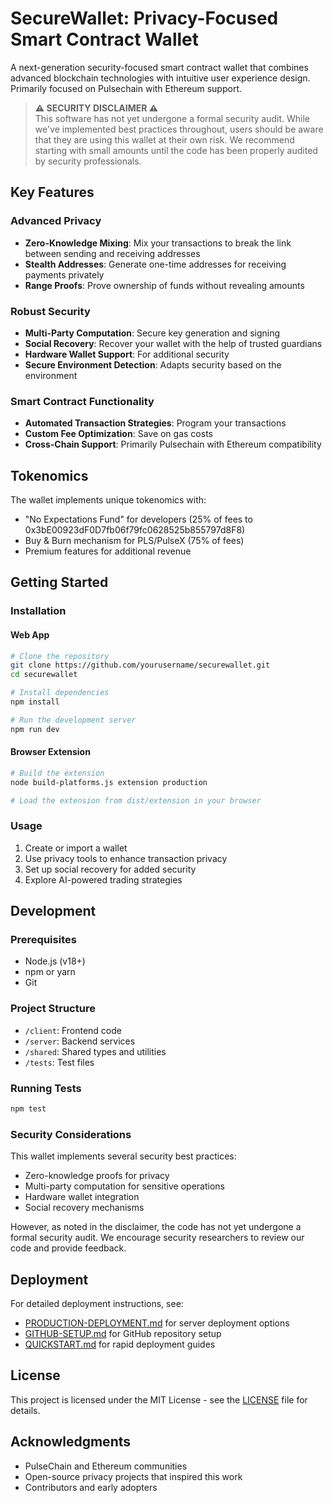 # SecureWallet: Privacy-Focused Smart Contract Wallet

A next-generation security-focused smart contract wallet that combines advanced blockchain technologies with intuitive user experience design. Primarily focused on Pulsechain with Ethereum support.

> **⚠️ SECURITY DISCLAIMER ⚠️**  
> This software has not yet undergone a formal security audit. While we've implemented best practices throughout, 
> users should be aware that they are using this wallet at their own risk. We recommend starting with small amounts
> until the code has been properly audited by security professionals.

## Key Features

### Advanced Privacy
- **Zero-Knowledge Mixing**: Mix your transactions to break the link between sending and receiving addresses
- **Stealth Addresses**: Generate one-time addresses for receiving payments privately
- **Range Proofs**: Prove ownership of funds without revealing amounts

### Robust Security
- **Multi-Party Computation**: Secure key generation and signing
- **Social Recovery**: Recover your wallet with the help of trusted guardians
- **Hardware Wallet Support**: For additional security
- **Secure Environment Detection**: Adapts security based on the environment

### Smart Contract Functionality
- **Automated Transaction Strategies**: Program your transactions
- **Custom Fee Optimization**: Save on gas costs
- **Cross-Chain Support**: Primarily Pulsechain with Ethereum compatibility

## Tokenomics

The wallet implements unique tokenomics with:
- "No Expectations Fund" for developers (25% of fees to 0x3bE00923dF0D7fb06f79fc0628525b855797d8F8)
- Buy & Burn mechanism for PLS/PulseX (75% of fees)
- Premium features for additional revenue

## Getting Started

### Installation

#### Web App
```bash
# Clone the repository
git clone https://github.com/yourusername/securewallet.git
cd securewallet

# Install dependencies
npm install

# Run the development server
npm run dev
```

#### Browser Extension
```bash
# Build the extension
node build-platforms.js extension production

# Load the extension from dist/extension in your browser
```

### Usage

1. Create or import a wallet
2. Use privacy tools to enhance transaction privacy
3. Set up social recovery for added security
4. Explore AI-powered trading strategies

## Development

### Prerequisites
- Node.js (v18+)
- npm or yarn
- Git

### Project Structure
- `/client`: Frontend code
- `/server`: Backend services
- `/shared`: Shared types and utilities
- `/tests`: Test files

### Running Tests
```bash
npm test
```

### Security Considerations

This wallet implements several security best practices:
- Zero-knowledge proofs for privacy
- Multi-party computation for sensitive operations
- Hardware wallet integration
- Social recovery mechanisms

However, as noted in the disclaimer, the code has not yet undergone a formal security audit. We encourage security researchers to review our code and provide feedback.

## Deployment

For detailed deployment instructions, see:
- [PRODUCTION-DEPLOYMENT.md](PRODUCTION-DEPLOYMENT.md) for server deployment options
- [GITHUB-SETUP.md](GITHUB-SETUP.md) for GitHub repository setup
- [QUICKSTART.md](QUICKSTART.md) for rapid deployment guides

## License

This project is licensed under the MIT License - see the [LICENSE](LICENSE) file for details.

## Acknowledgments

- PulseChain and Ethereum communities
- Open-source privacy projects that inspired this work
- Contributors and early adopters